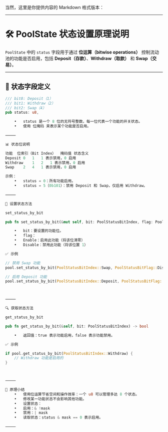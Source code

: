 当然，这里是你提供内容的 Markdown 格式版本：

---

# 🛠️ PoolState 状态设置原理说明

`PoolState` 中的 `status` 字段用于通过 **位运算（bitwise operations）** 控制流动池的功能是否启用，包括 **Deposit（存款）**、**Withdraw（取款）** 和 **Swap（交易）**。

---

## 📐 状态字段定义

```rust
/// bit0: Deposit（1）
/// bit1: Withdraw（2）
/// bit2: Swap（4）
pub status: u8,

	•	status 是一个 8 位的无符号整数，每一位代表一个功能的开关状态。
	•	使用 位掩码 来表示某个功能是否启用。

⸻

📊 状态位说明

功能	位索引（Bit Index）	掩码值	状态含义
Deposit	0	1	1 表示禁用，0 启用
Withdraw	1	2	1 表示禁用，0 启用
Swap	2	4	1 表示禁用，0 启用

示例：
	•	status = 0：所有功能启用。
	•	status = 5（0b101）：禁用 Deposit 和 Swap，仅启用 Withdraw。

⸻

🧩 设置状态方法

set_status_by_bit

pub fn set_status_by_bit(&mut self, bit: PoolStatusBitIndex, flag: PoolStatusBitFlag)

	•	bit：要设置的功能位。
	•	flag：
	•	Enable：启用此功能（将该位清零）
	•	Disable：禁用此功能（将该位置 1）

✅ 示例

// 禁用 Swap 功能
pool.set_status_by_bit(PoolStatusBitIndex::Swap, PoolStatusBitFlag::Disable);

// 启用 Deposit 功能
pool.set_status_by_bit(PoolStatusBitIndex::Deposit, PoolStatusBitFlag::Enable);



⸻

🔍 获取状态方法

get_status_by_bit

pub fn get_status_by_bit(&self, bit: PoolStatusBitIndex) -> bool

	•	返回值：true 表示功能启用，false 表示功能禁用。

✅ 示例

if pool.get_status_by_bit(PoolStatusBitIndex::Withdraw) {
    // Withdraw 功能是启用的
}



⸻

🧠 原理小结
	•	使用位运算节省空间和操作效率：一个 u8 可以管理多达 8 个状态。
	•	修改某一功能状态不会影响其他功能。
	•	设置状态：
	•	启用：& !mask
	•	禁用：| mask
	•	读取状态：status & mask == 0 表示启用。

⸻
